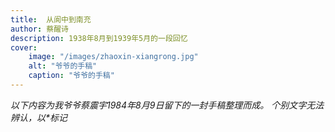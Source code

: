 ```yaml
---
title:  从阆中到南充
author: 蔡醒诗
description: 1938年8月到1939年5月的一段回忆
cover:
    image: "/images/zhaoxin-xiangrong.jpg"
    alt: "爷爷的手稿"
    caption: "爷爷的手稿"
---
```


*以下内容为我爷爷蔡震宇1984年8月9日留下的一封手稿整理而成。
个别文字无法辨认，以\*标记*
